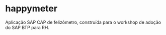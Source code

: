 # happymeter
Aplicação SAP CAP de felizômetro, construída para o workshop de adoção do SAP BTP para RH.
